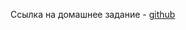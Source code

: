 Ссылка на домашнее задание - [github](https://github.com/netology-code/ter-homeworks/blob/main/01/hw-01.md)
